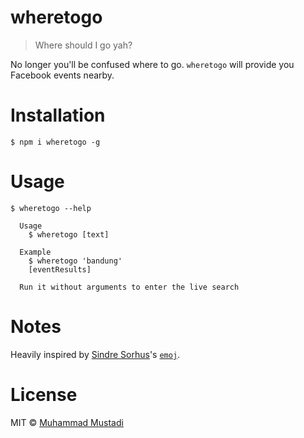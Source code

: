 # wheretogo
> Where should I go yah?

No longer you'll be confused where to go. `wheretogo` will provide you Facebook events nearby.

# Installation

`$ npm i wheretogo -g`

# Usage

```
$ wheretogo --help

  Usage
    $ wheretogo [text]

  Example
    $ wheretogo 'bandung'
    [eventResults]

  Run it without arguments to enter the live search
```

# Notes

Heavily inspired by [Sindre Sorhus](https://sindresorhus.com)'s [`emoj`](https://github.com/sindresorhus/emoj). 

# License

MIT © [Muhammad Mustadi](https://mustadi.xyz)
